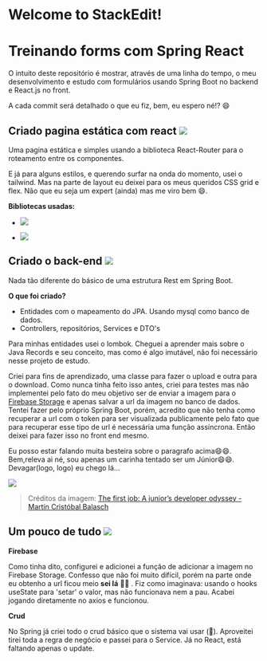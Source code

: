# Welcome to StackEdit!

# Treinando forms com Spring React

  
  

O intuito deste repositório é mostrar, através de uma linha do tempo, o meu desenvolvimento e estudo com formulários usando Spring Boot no backend e React.js no front.

  

A cada commit será detalhado o que eu fiz, bem, eu espero né!? :smile:

  

## Criado pagina estática com react [![](https://img.shields.io/badge/-Pg--Estática-green)](https://github.com/LuanChagas/treinando_forms_spring_react/commit/1ba72efb5fbff09bb92c8d206afe6523da7e277b)

  

Uma pagina estática e simples usando a biblioteca React-Router para o roteamento entre os componentes.

E já para alguns estilos, e querendo surfar na onda do momento, usei o tailwind. Mas na parte de layout eu deixei para os meus queridos CSS grid e flex. Não que eu seja um expert (ainda) mas me viro bem :smile:.

  

**Bibliotecas usadas:**

  

-  [![](https://img.shields.io/badge/-react--router-9cf)](https://github.com/remix-run/react-router)

-  [![](https://img.shields.io/badge/-tailwind-9cf)](https://github.com/tailwindlabs/tailwindcss)
## Criado o back-end [![](https://img.shields.io/badge/-criado--backEnd-green)](https://github.com/LuanChagas/treinando_forms_spring_react/tree/ab2e2099fcf4625c050212ae7b147521d49ac4cd)

Nada tão diferente do básico de uma estrutura Rest em Spring Boot. 

**O que foi criado?**
- Entidades com o mapeamento do JPA. Usando mysql como banco de dados.
- Controllers, repositórios, Services e DTO's

Para minhas entidades usei o lombok. Cheguei a aprender mais sobre o Java Records e seu conceito, mas como é algo imutável, não foi necessário nesse projeto de estudo.

Criei para fins de aprendizado, uma classe para fazer o upload e outra para o download. Como nunca tinha feito isso antes, criei para testes mas não implementei pelo fato do meu objetivo ser de enviar a imagem para o [Firebase Storage](https://firebase.google.com/) e apenas salvar a url da imagem no banco de dados. 
Tentei fazer pelo próprio Spring Boot, porém, acredito que não tenha como recuperar a url  com o token para ser visualizada publicamente pelo fato que para recuperar esse tipo de url é necessária uma função assíncrona. Então deixei para fazer isso no front end mesmo.

Eu posso estar falando muita besteira sobre o paragrafo acima:smile::smile:. Bem,releva ai né, sou apenas um carinha tentado ser um Júnior:smile::smile:. Devagar(logo, logo) eu chego lá...

![ ](https://miro.medium.com/max/910/1*Qh8YL-0nZQUaHiW-xtUqqg.jpeg)
> Créditos da imagem: [The first job: A junior’s developer odyssey - Martín Cristóbal Balasch](https://medium.com/@martncristbalbalasch/the-first-job-a-juniors-developer-odyssey-bf6c34796179)

## Um pouco de tudo [![](https://img.shields.io/badge/-Tudo--mais--um--pouco-green)](https://github.com/LuanChagas/treinando_forms_spring_react/commit/ca0f2b2ab9a2761ae006dc3c28d998ed6780911e)
**Firebase**

Como tinha dito, configurei e adicionei a função de adicionar a imagem no Firebase Storage. Confesso que não foi muito difícil, porém na parte onde eu obtenho a url ficou meio **sei lá** :man_shrugging: . Fiz como imaginava: usando o hooks useState para 'setar' o valor, mas não funcionava nem a pau. Acabei jogando diretamente no axios e funcionou.

**Crud**

 No Spring já criei todo o crud básico que o sistema vai usar (:thinking:). Aproveitei tirei toda a regra de negócio e passei para o Service.
Já no React, está faltando apenas o update.
